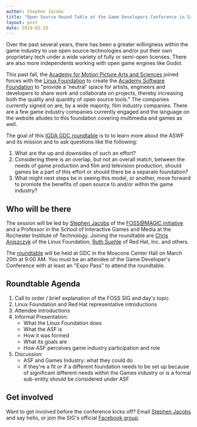 ```yaml
---
author: Stephen Jacobs
title: "Open Source Round Table at the Game Developers Conference in San Francisco"
layout: post
date: 2019-02-20
---
```


Over the past several years, there has been a greater willingness within the game industry to use open source technologies and/or put their own proprietary tech under a wide variety of fully or semi-open licenses.
There are also more independents working with open game engines like Godot.

This past fall, the [Academy for Motion Picture Arts and Sciences](https://en.wikipedia.org/wiki/Academy_of_Motion_Picture_Arts_and_Sciences) joined forces with the [Linux Foundation](https://www.linuxfoundation.org/) to create the [Academy Software Foundation](https://www.aswf.io/) to "provide a 'neutral' space for artists, engineers and developers to share work and collaborate on projects, thereby increasing both the quality and quantity of open source tools."
The companies currently signed on are, by a wide majority, film industry companies.
There are a few game industry companies currently engaged and the language on the website alludes to this foundation covering multimedia and games as well.

The goal of this [IGDA GDC roundtable](https://schedule.gdconf.com/session/bridging-the-open-source-and-game-industries-roundtable-presented-by-igda/865663) is to to learn more about the ASWF and its mission and to ask questions like the following:

1. What are the up and downsides of such an effort?
2. Considering there is an overlap, but not an overall match, between the needs of game production and film and television production, should games be a part of this effort or should there be a separate foundation?
3. What might next steps be in seeing this model, or another, move forward to promote the benefits of open source to and/or within the game industry?


## Who will be there

The session will be led by [Stephen Jacobs](https://www.rit.edu/gccis/stephen-jacobs) of the [FOSS@MAGIC initiative](https://fossrit.github.io/) and a Professor in the School of Interactive Games and Media at the Rochester Institute of Technology.
Joining the roundtable are [Chris Aniszczyk](https://twitter.com/cra) of the Linux Foundation, [Ruth Suehle](https://twitter.com/suehle) of Red Hat, Inc. and others.

The [roundtable](https://schedule.gdconf.com/session/bridging-the-open-source-and-game-industries-roundtable-presented-by-igda/865663) will be held at GDC in the Moscone Center Hall on March 20th at 9:00 AM.
You must be an attendee of the Game Developer's Conference with at least an "Expo Pass" to attend the roundtable.


## Roundtable Agenda

1. Call to order / brief explanation of the FOSS SIG and day's topic
2. Linux Foundation and Red Hat representative introductions
3. Attendee introductions
4. Informal Presentation:
    * What the Linux Foundation does
    * What the ASF is
    * How it was formed
    * What its goals are
    * How ASF perceives game industry participation and role
5. Discussion:
    * ASF and Games Industry: what they could do
    * If they're a fit or if a different foundation needs to be set up because of significant different needs within the Games industry or is a formal sub-entity should be considered under ASF


## Get involved

Want to get involved before the conference kicks off?
Email [Stephen Jacobs](mailto:sj@magic.rit.edu) and say hello, or join the SIG's official [Facebook group](https://www.facebook.com/groups/824428741222702).
